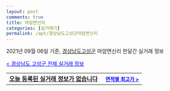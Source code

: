 ```yaml
---
layout: post
comments: true
title: 마암면신리
categories: [실거래가]
permalink: /apt/경상남도고성군마암면신리
---
```


2021년 09월 06일 기준, <a href="/apt/경상남도고성군">경상남도고성군</a> 마암면신리 한달간 실거래 정보

<a style="color: blue;" href="/apt/경상남도고성군">< 경상남도 고성군 전체 실거래 정보</a>
<!---- start ---->
<table>
  <tr>
    <td colspan="4" style="font-weight: bold;"><a href="/apt/경상남도고성군마암면신리{name_without_space}">오늘 등록된 실거래 정보가 없습니다</a> &nbsp;&nbsp;&nbsp; <a style="color: blue; font-size: smaller;" href="/apt/경상남도고성군마암면신리{name_without_space}">면적별 최고가 ></a></td>
  </tr>
    
</table>
<!---- end ---->
    